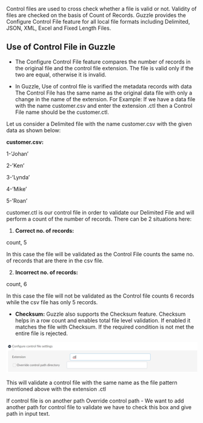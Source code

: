 Control files are used to cross check whether a file is valid or not. Validity of files are checked on the basis of Count of Records. Guzzle provides the Configure Control File feature for all local file formats including Delimited, JSON, XML, Excel and Fixed Length Files.

## Use of Control File in Guzzle

* The Configure Control File feature compares the number of records in the original file and the control file extension. The file is valid only if the two are equal, otherwise it is invalid. 

* In Guzzle, Use of control file is varified the metadata records with data The Control File has the same name as the original data file with only a change in the name of the extension. For Example: If we have a data file with the name customer.csv and enter the extension .ctl then a Control File name should be the customer.ctl.

Let us consider a Delimited file with the name customer.csv with the given data as shown below:

**customer.csv:**

1-’Johan’

2-’Ken’

3-’Lynda’

4-’Mike’

5-’Roan’

customer.ctl is our control file in order to validate our Delimited File and will perform a count of the number of records. There can be 2 situations here:

1. **Correct no. of records:** 

 count, 5

In this case the file will be validated as the Control File counts the same no. of records that are there in the csv file.

2.  **Incorrect no. of records:**

 count, 6 

In this case the file will not be validated as the Control file counts 6 records while the csv file has only 5 records.

* **Checksum:** Guzzle also supports the Checksum feature. Checksum helps in a row count and enables total file level validation. If enabled it matches the file with Checksum. If the required condition is not met the entire file is rejected.

![image alt text](/img/docs/how-to-guides/ingest_data/image_0.png)

This will validate a control file with the same name as the file pattern mentioned above with the extension .ctl

If control file is on another path 
Override control path - We want to add another path for control file to validate we have to check this box and give path in input text.

